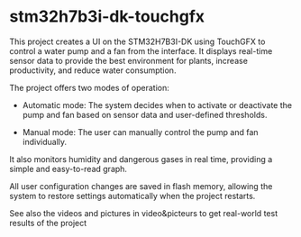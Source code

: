# stm32h7b3i-dk-touchgfx


This project creates a UI on the STM32H7B3I-DK using TouchGFX to control a water pump and a fan from the interface. 
It displays real-time sensor data to provide the best environment for plants, increase productivity, and reduce water consumption.

The project offers two modes of operation:

* Automatic mode: The system decides when to activate or deactivate the pump and fan based on sensor data and user-defined thresholds.

* Manual mode: The user can manually control the pump and fan individually.

It also monitors humidity and dangerous gases in real time, providing a simple and easy-to-read graph.

All user configuration changes are saved in flash memory, allowing the system to restore settings automatically when the project restarts.

See also the videos and pictures in video&picteurs to get real-world test results of the project
